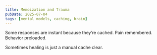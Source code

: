```yaml
---
title: Memoization and Trauma
pubDate: 2025-07-04
tags: [mental models, caching, brain]
---
```


Some responses are instant because they’re cached.
Pain remembered. Behavior preloaded.

Sometimes healing is just a manual cache clear.
